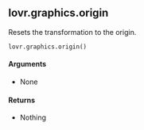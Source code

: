<!--
category: reference
-->

lovr.graphics.origin
---

Resets the transformation to the origin.

    lovr.graphics.origin()

#### Arguments

- None

#### Returns

- Nothing
